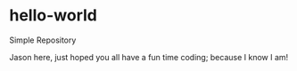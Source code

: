 # hello-world
Simple Repository

Jason here, just hoped you all have a fun time coding; because I know I am!
